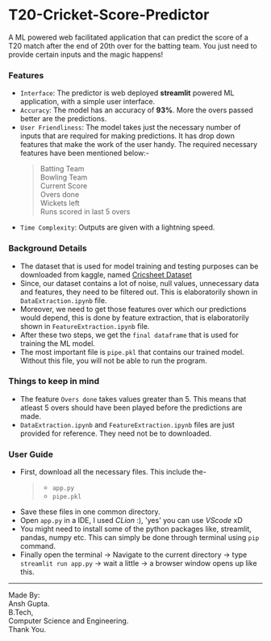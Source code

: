 # T20-Cricket-Score-Predictor
A ML powered web facilitated application that can predict the score of a T20 match after the end of 20th over for the batting team. You just need to provide certain inputs and the magic happens!

### Features
* `Interface`: The predictor is web deployed **streamlit** powered ML application, with a simple user interface. 
* `Accuracy`: The model has an accuracy of **93%**. More the overs passed better are the predictions.
* `User Friendliness`: The model takes just the necessary number of inputs that are required for making predictions. It has drop down features that make the work of the user handy. The required necessary features have been mentioned below:-
  > Batting Team <br>
  > Bowling Team <br>
  > Current Score <br>
  > Overs done <br>
  > Wickets left <br>
  > Runs scored in last 5 overs <br>
* `Time Complexity`: Outputs are given with a lightning speed.

### Background Details
* The dataset that is used for model training and testing purposes can be downloaded from kaggle, named [Cricsheet Dataset]([www.google.com](https://www.kaggle.com/datasets/veeralakrishna/cricsheet-a-retrosheet-for-cricket))
* Since, our dataset contains a lot of noise, null values, unnecessary data and features, they need to be filtered out. This is elaboratorily shown in `DataExtraction.ipynb` file.
* Moreover, we need to get those features over which our predictions would depend, this is done by feature extraction, that is elaboratorily shown in `FeatureExtraction.ipynb` file.
* After these two steps, we get the `final dataframe` that is used for training the ML model.
* The most important file is `pipe.pkl` that contains our trained model. Without this file, you will not be able to run the program.

### Things to keep in mind
* The feature `Overs done` takes values greater than 5. This means that atleast 5 overs should have been played before the predictions are made.
* `DataExtraction.ipynb` and `FeatureExtraction.ipynb` files are just provided for reference. They need not be to downloaded.

### User Guide
* First, download all the necessary files. This include the-
  > * `app.py`
  > * `pipe.pkl`
* Save these files in one common directory.
* Open `app.py` in a IDE, I used *CLion* :), 'yes' you can use *VScode* xD
* You might need to install some of the python packages like, streamlit, pandas, numpy etc. This can simply be done through terminal using `pip` command.
* Finally open the terminal -> Navigate to the current directory -> type `streamlit run app.py` -> wait a little -> a browser window opens up like this.

---
Made By: <br>
Ansh Gupta. <br>
B.Tech, <br>
Computer Science and Engineering. <br>
Thank You.
